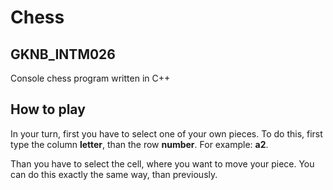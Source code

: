 # Chess

## GKNB_INTM026

Console chess program written in C++

## How to play

In your turn, first you have to select one of your own pieces. To do this, first type the column **letter**, than the row **number**. For example: **a2**.

Than you have to select the cell, where you want to move your piece. You can do this exactly the same way, than previously.
